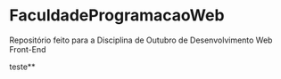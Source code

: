 # FaculdadeProgramacaoWeb

Repositório feito para a Disciplina de Outubro de Desenvolvimento Web Front-End

teste**
